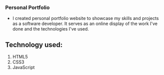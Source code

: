 ### Personal Portfolio
- I created personal portfolio website to showcase my skills and projects as a software developer. It serves as an online display of the work I've done and the technologies I've used.
## Technology used: 
1. HTML5
2. CSS3
3. JavaScript
